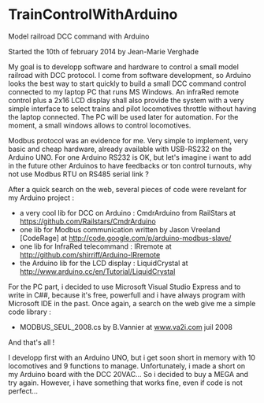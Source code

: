 TrainControlWithArduino
=======================

Model railroad DCC command with Arduino

Started the 10th of february 2014 by Jean-Marie Verghade

My goal is to developp software and hardware to control a small model railroad with DCC protocol.
I come from software development, so Arduino looks the best way to start quickly to build a small DCC command control connected to my laptop PC that runs MS Windows. An infraRed remote control plus a 2x16 LCD display shall also provide the system with a very simple interface to select trains and pilot locomotives throttle without having the laptop connected. The PC will be used later for automation. For the moment, a small windows allows to control locomotives.

Modbus protocol was an evidence for me. Very simple to implement, very basic and cheap hardware, already available with USB-RS232 on the Arduino UNO. For one Arduino RS232 is OK, but let's imagine i want to add in the future other Arduinos to have feedbacks or ton control turnouts, why not use Modbus RTU on RS485 serial link ? 

After a quick search on the web, several pieces of code were revelant for my Arduino project :
- a very cool lib for DCC on Arduino : CmdrArduino from RailStars at https://github.com/Railstars/CmdrArduino
- one lib for Modbus communication written by Jason Vreeland [CodeRage] at http://code.google.com/p/arduino-modbus-slave/
- one lib for InfraRed telecommand : IRremote at http://github.com/shirriff/Arduino-IRremote
- the Arduino lib for the LCD display : LiquidCrystal at http://www.arduino.cc/en/Tutorial/LiquidCrystal

For the PC part, i decided to use Microsoft Visual Studio Express and to write in C##, because it's free, powerfull and i have always program with Microsoft IDE in the past. Once again, a search on the web give me a simple code library :
- MODBUS_SEUL_2008.cs by B.Vannier at www.va2i.com juil 2008

And that's all !

I developp first with an Arduino UNO, but i get soon short in memory with 10 locomotives and 9 functions to manage.
Unfortunately, i made a short on my Arduino board with the DCC 20VAC... So i decided to buy a MEGA and try again.
However, i have something that works fine, even if code is not perfect...

